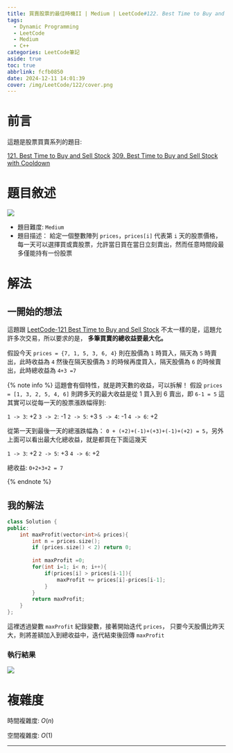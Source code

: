 ```yaml
---
title: 買賣股票的最佳時機II | Medium | LeetCode#122. Best Time to Buy and Sell Stock II
tags:
  - Dynamic Programming
  - LeetCode
  - Medium
  - C++
categories: LeetCode筆記
aside: true
toc: true
abbrlink: fcfb0850
date: 2024-12-11 14:01:39
cover: /img/LeetCode/122/cover.png
---
```


# 前言 

這題是股票買賣系列的題目:

[121. Best Time to Buy and Sell Stock](https://leozzmc.github.io/posts/a0e35335.html)
[309. Best Time to Buy and Sell Stock with Cooldown](https://leozzmc.github.io/posts/c95a58c1.html)


# 題目敘述

![](/img/LeetCode/122/question.jpeg)

- 題目難度: `Medium`
- 題目描述： 給定一個整數陣列 `prices`，`prices[i]` 代表第 `i` 天的股票價格，每一天可以選擇買或賣股票，允許當日買在當日立刻賣出，然而任意時間段最多僅能持有一份股票

# 解法

## 一開始的想法

這題跟 [LeetCode-121 Best Time to Buy and Sell Stock](https://leozzmc.github.io/posts/a0e35335.html) 不太一樣的是，這題允許多次交易，所以要求的是， **多筆買賣的總收益要最大化。**

假設今天 `prices = {7, 1, 5, 3, 6, 4}` 則在股價為 `1` 時買入，隔天為 `5` 時賣出，此時收益為 `4` 然後在隔天股價為 `3` 的時候再度買入，隔天股價為 `6` 的時候賣出，此時總收益為 `4+3 =7`

{% note info %}
這題會有個特性，就是跨天數的收益，可以拆解！
假設 `prices = [1, 3, 2, 5, 4, 6]` 則跨多天的最大收益是從 1 買入到 6 賣出，即  `6-1 = 5` 這其實可以從每一天的股票漲跌幅得到:

`1 -> 3`: +2
`3 -> 2`: -1
`2 -> 5`: +3
`5 -> 4`: -1
`4 -> 6`: +2

從第一天到最後一天的總漲跌幅為： `0 + (+2)+(-1)+(+3)+(-1)+(+2) = 5`，另外上面可以看出最大化總收益，就是都買在下面這幾天

`1 -> 3`: +2
`2 -> 5`: +3
`4 -> 6`: +2

總收益: `0+2+3+2 = 7`

{% endnote %}

## 我的解法

```c++
class Solution {
public:
    int maxProfit(vector<int>& prices){
        int n = prices.size();
        if (prices.size() < 2) return 0;
        
        int maxProfit =0;
        for(int i=1; i< n; i++){
            if(prices[i] > prices[i-1]){
                maxProfit += prices[i]-prices[i-1];
            }
        }
        return maxProfit;
    }
};
```

這裡透過變數 `maxProfit` 紀錄變數，接著開始迭代 `prices`， 只要今天股價比昨天大，則將差額加入到總收益中，迭代結束後回傳 `maxProfit`

### 執行結果

![](/img/LeetCode/122/result.jpeg)

# 複雜度

時間複雜度: $O(n)$

空間複雜度: $O(1)$

---
